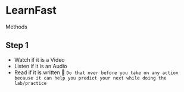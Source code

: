 # LearnFast
Methods
## Step 1
- Watch if it is a Video
- Listen if it is an Audio
- Read if it is written
🔹 `Do that over before you take on any action because it can help you predict your next while doing the lab/practice`
